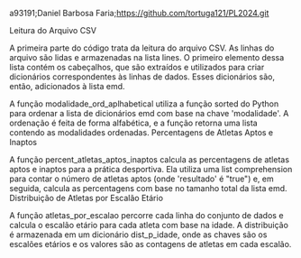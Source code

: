 a93191;Daniel Barbosa Faria;https://github.com/tortuga121/PL2024.git


Leitura do Arquivo CSV

A primeira parte do código trata da leitura do arquivo CSV.  As linhas do arquivo são lidas e armazenadas na lista lines. O primeiro elemento dessa lista contém os cabeçalhos, que são extraídos e utilizados para criar dicionários correspondentes às linhas de dados. Esses dicionários são, então, adicionados à lista emd.


A função modalidade_ord_aplhabetical utiliza a função sorted do Python para ordenar a lista de dicionários emd com base na chave 'modalidade'. A ordenação é feita de forma alfabética, e a função retorna uma lista contendo as modalidades ordenadas.
Percentagens de Atletas Aptos e Inaptos

A função percent_atletas_aptos_inaptos calcula as percentagens de atletas aptos e inaptos para a prática desportiva. Ela utiliza uma list comprehension para contar o número de atletas aptos (onde 'resultado' é "true") e, em seguida, calcula as percentagens com base no tamanho total da lista emd.
Distribuição de Atletas por Escalão Etário

A função atletas_por_escalao percorre cada linha do conjunto de dados e calcula o escalão etário para cada atleta com base na idade. A distribuição é armazenada em um dicionário dist_p_idade, onde as chaves são os escalões etários e os valores são as contagens de atletas em cada escalão.
